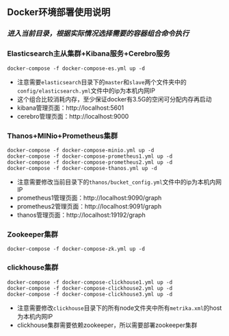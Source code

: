 ## Docker环境部署使用说明

### _进入当前目录，根据实际情况选择需要的容器组合命令执行_

### Elasticsearch主从集群+Kibana服务+Cerebro服务

```
docker-compose -f docker-compose-es.yml up -d
```
- 注意需要`elasticsearch`目录下的`master`和`slave`两个文件夹中的`config/elasticsearch.yml`文件中的ip为本机内网IP
- 这个组合比较消耗内存，至少保证docker有3.5G的空闲可分配内存再启动
- kibana管理页面：http://localhost:5601
- cerebro管理页面：http://localhost:9000

### Thanos+MINio+Prometheus集群

```
docker-compose -f docker-compose-minio.yml up -d
docker-compose -f docker-compose-prometheus1.yml up -d
docker-compose -f docker-compose-prometheus2.yml up -d
docker-compose -f docker-compose-thanos.yml up -d
```
- 注意需要修改当前目录下的`thanos/bucket_config.yml`文件中的ip为本机内网IP
- prometheus1管理页面：http://localhost:9090/graph
- prometheus2管理页面：http://localhost:9091/graph
- thanos管理页面：http://localhost:19192/graph

### Zookeeper集群

```
docker-compose -f docker-compose-zk.yml up -d
```

### clickhouse集群

```
docker-compose -f docker-compose-clickhouse1.yml up -d
docker-compose -f docker-compose-clickhouse2.yml up -d
docker-compose -f docker-compose-clickhouse3.yml up -d
```
- 注意需要修改`clickhouse`目录下的所有node文件夹中所有`metrika.xml`的host为本机内网IP
- clickhouse集群需要依赖zookeeper，所以需要部署zookeeper集群
